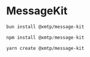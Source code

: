 # MessageKit

```bash
bun install @xmtp/message-kit
```

```jsx
npm install @xmtp/message-kit
```

```bash
yarn create @xmtp/message-kit
```
